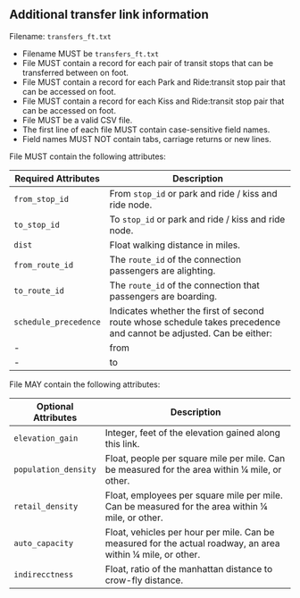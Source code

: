 ## Additional transfer link information
Filename: `transfers_ft.txt`

 *  Filename MUST be `transfers_ft.txt`
 *  File MUST contain a record for each pair of transit stops that can be transferred between 
 on foot.
 *  File MUST contain a record for each Park and Ride:transit stop pair that can be accessed on foot.
 *  File MUST contain a record for each Kiss and Ride:transit stop pair that can be accessed on foot.
 *  File MUST be a valid CSV file.
 *  The first line of each file MUST contain case-sensitive field names.
 *  Field names MUST NOT contain tabs, carriage returns or new lines.

File MUST contain the following attributes:

Required Attributes	| Description										
----------			| -------------		
`from_stop_id`		| From `stop_id` or park and ride / kiss and ride node.
`to_stop_id`		| To `stop_id` or park and ride / kiss and ride node.
`dist`				| Float walking distance in miles.
`from_route_id`		| The `route_id` of the connection passengers are alighting.
`to_route_id`		| The `route_id` of the connection that passengers are boarding.
`schedule_precedence`| Indicates whether the first of second route whose schedule takes precedence and cannot be adjusted. Can be either:
-					 |    from
-					 |    to

File MAY contain the following attributes:

Optional Attributes	| Description										
----------			| -------------		
`elevation_gain`	| Integer, feet of the elevation gained along this link.
`population_density`| Float, people per square mile per mile. Can be measured for the area within ¼ mile, or other.
`retail_density`	| Float, employees per square mile per mile. Can be measured for the area within ¼ mile, or other.
`auto_capacity`		| Float, vehicles per hour per mile.  Can be measured for the actual roadway, an area within ¼ mile, or other.
`indirecctness`		| Float, ratio of the manhattan distance to crow-fly distance.
